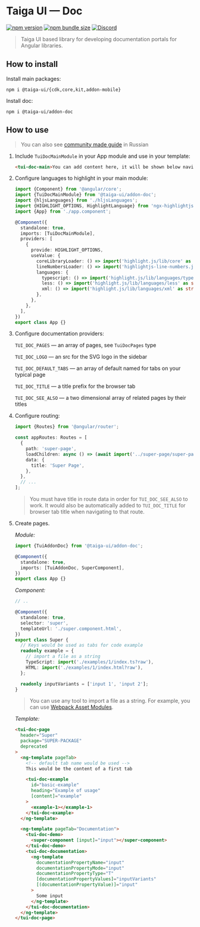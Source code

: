 # Taiga UI — Doc

[![npm version](https://img.shields.io/npm/v/@taiga-ui/addon-doc.svg)](https://npmjs.com/package/@taiga-ui/addon-doc)
[![npm bundle size](https://img.shields.io/bundlephobia/minzip/@taiga-ui/addon-doc)](https://bundlephobia.com/result?p=@taiga-ui/addon-doc)
[![Discord](https://img.shields.io/discord/748677963142135818?color=7289DA&label=%23taiga-ui&logo=discord&logoColor=white)](https://discord.gg/Us8d8JVaTg)

> Taiga UI based library for developing documentation portals for Angular libraries.

## How to install

Install main packages:

```
npm i @taiga-ui/{cdk,core,kit,addon-mobile}
```

Install doc:

```
npm i @taiga-ui/addon-doc
```

## How to use

> You can also see [community made guide](https://habr.com/ru/company/europlan/blog/559804/) in Russian

1. Include `TuiDocMainModule` in your App module and use in your template:

   ```html
   <tui-doc-main>You can add content here, it will be shown below navigation in the sidebar</tui-doc-main>
   ```

2. Configure languages to highlight in your main module:

   ```typescript
   import {Component} from '@angular/core';
   import {TuiDocMainModule} from '@taiga-ui/addon-doc';
   import {hljsLanguages} from './hljsLanguages';
   import {HIGHLIGHT_OPTIONS, HighlightLanguage} from 'ngx-highlightjs';
   import {App} from './app.component';

   @Component({
     standalone: true,
     imports: [TuiDocMainModule],
     providers: [
       {
         provide: HIGHLIGHT_OPTIONS,
         useValue: {
           coreLibraryLoader: () => import('highlight.js/lib/core' as string),
           lineNumbersLoader: () => import('highlightjs-line-numbers.js' as string), // Optional, only if you want the line numbers
           languages: {
             typescript: () => import('highlight.js/lib/languages/typescript' as string),
             less: () => import('highlight.js/lib/languages/less' as string),
             xml: () => import('highlight.js/lib/languages/xml' as string),
           },
         },
       },
     ],
   })
   export class App {}
   ```

3. Configure documentation providers:

   `TUI_DOC_PAGES` — an array of pages, see `TuiDocPages` type

   `TUI_DOC_LOGO` — an src for the SVG logo in the sidebar

   `TUI_DOC_DEFAULT_TABS` — an array of default named for tabs on your typical page

   `TUI_DOC_TITLE` — a title prefix for the browser tab

   `TUI_DOC_SEE_ALSO` — a two dimensional array of related pages by their titles

4. Configure routing:

   ```typescript
   import {Routes} from '@angular/router';

   const appRoutes: Routes = [
     {
       path: 'super-page',
       loadChildren: async () => (await import('../super-page/super-page.module')).SuperModule,
       data: {
         title: 'Super Page',
       },
     },
     // ...
   ];
   ```

   > You must have title in route data in order for `TUI_DOC_SEE_ALSO` to work. It would also be automatically added to
   > `TUI_DOC_TITLE` for browser tab title when navigating to that route.

5. Create pages.

   _Module:_

   ```ts
   import {TuiAddonDoc} from '@taiga-ui/addon-doc';

   @Component({
     standalone: true,
     imports: [TuiAddonDoc, SuperComponent],
   })
   export class App {}
   ```

   _Component:_

   ```ts
   // ..

   @Component({
     standalone: true,
     selector: 'super',
     templateUrl: './super.component.html',
   })
   export class Super {
     // Keys would be used as tabs for code example
     readonly example = {
       // import a file as a string
       TypeScript: import('./examples/1/index.ts?raw'),
       HTML: import('./examples/1/index.html?raw'),
     };

     readonly inputVariants = ['input 1', 'input 2'];
   }
   ```

   > You can use any tool to import a file as a string. For example, you can use
   > [Webpack Asset Modules](https://webpack.js.org/guides/asset-modules/).

   _Template:_

   ```html
   <tui-doc-page
     header="Super"
     package="SUPER-PACKAGE"
     deprecated
   >
     <ng-template pageTab>
       <!-- default tab name would be used -->
       This would be the content of a first tab

       <tui-doc-example
         id="basic-example"
         heading="Example of usage"
         [content]="example"
       >
         <example-1></example-1>
       </tui-doc-example>
     </ng-template>

     <ng-template pageTab="Documentation">
       <tui-doc-demo>
         <super-component [input]="input"></super-component>
       </tui-doc-demo>
       <tui-doc-documentation>
         <ng-template
           documentationPropertyName="input"
           documentationPropertyMode="input"
           documentationPropertyType="T"
           [documentationPropertyValues]="inputVariants"
           [(documentationPropertyValue)]="input"
         >
           Some input
         </ng-template>
       </tui-doc-documentation>
     </ng-template>
   </tui-doc-page>
   ```
